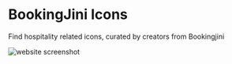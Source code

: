 # BookingJini Icons
Find hospitality related icons, curated by creators from Bookingjini

![website screenshot](https://user-images.githubusercontent.com/46455250/218734668-40489240-d721-4823-9828-c2e0ac4ac864.png)